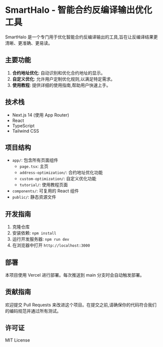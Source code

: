 # SmartHalo - 智能合约反编译输出优化工具

SmartHalo 是一个专门用于优化智能合约反编译输出的工具,旨在让反编译结果更清晰、更准确、更易读。

## 主要功能

1. **合约地址优化**: 自动识别和优化合约地址的显示。
2. **自定义优化**: 允许用户定制优化规则,以满足特定需求。
3. **使用教程**: 提供详细的使用指南,帮助用户快速上手。

## 技术栈

- Next.js 14 (使用 App Router)
- React
- TypeScript
- Tailwind CSS

## 项目结构

- `app/`: 包含所有页面组件
  - `page.tsx`: 主页
  - `address-optimization/`: 合约地址优化功能
  - `custom-optimization/`: 自定义优化功能
  - `tutorial/`: 使用教程页面
- `components/`: 可复用的 React 组件
- `public/`: 静态资源文件

## 开发指南

1. 克隆仓库
2. 安装依赖: `npm install`
3. 运行开发服务器: `npm run dev`
4. 在浏览器中打开 `http://localhost:3000`

## 部署

本项目使用 Vercel 进行部署。每次推送到 main 分支时会自动触发部署。

## 贡献指南

欢迎提交 Pull Requests 来改进这个项目。在提交之前,请确保你的代码符合我们的编码规范并通过所有测试。

## 许可证

MIT License
